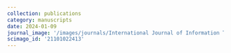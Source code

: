 ```yaml
---
collection: publications
category: manuscripts
date: 2024-01-09
journal_image: '/images/journals/International Journal of Information Technology.png'
scimago_id: '21101022413'
---
```


